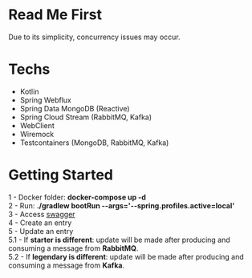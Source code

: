 # Read Me First
Due to its simplicity, concurrency issues may occur.

# Techs
- Kotlin
- Spring Webflux
- Spring Data MongoDB (Reactive)
- Spring Cloud Stream (RabbitMQ, Kafka)
- WebClient
- Wiremock
- Testcontainers (MongoDB, RabbitMQ, Kafka)

# Getting Started
1 - Docker folder: <b>docker-compose up -d</b><br />
2 - Run: <b>./gradlew bootRun --args='--spring.profiles.active=local'</b><br />
3 - Access [swagger](http://localhost:8080/webjars/swagger-ui/index.html)<br />
4 - Create an entry<br />
5 - Update an entry<br />
5.1 - If <b>starter is different</b>: update will be made after producing and consuming a message from <b>RabbitMQ</b>.<br />
5.2 - If <b>legendary is different</b>: update will be made after producing and consuming a message from <b>Kafka</b>.<br />
